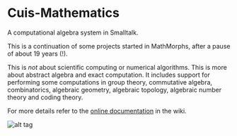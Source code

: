 # Cuis-Mathematics
A computational algebra system in Smalltalk.

This is a continuation of some projects started in MathMorphs, after a pause of about 19 years (!).

This is *not* about scientific computing or numerical algorithms. This is more about abstract algebra and exact computation. It includes support for performing some computations in group theory, commutative algebra, combinatorics, algebraic geometry, algebraic topology, algebraic number theory and coding theory.

For more details refer to the [online documentation](https://github.com/len/Cuis-Mathematics/wiki) in the wiki.

![alt tag](https://raw.githubusercontent.com/len/Cuis-Mathematics/master/screenshots/screenshot1.png)
